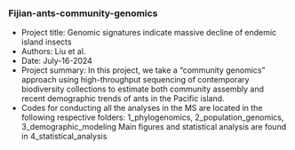 ### Fijian-ants-community-genomics

* Project title: Genomic signatures indicate massive decline of endemic island insects
* Authors: Liu et al.
* Date: July-16-2024
* Project summary: In this project, we take a “community genomics” approach using high-throughput sequencing of contemporary biodiversity collections to estimate both community assembly and recent demographic trends of ants in the Pacific island.
* Codes for conducting all the analyses in the MS are located in the following respective folders: 1_phylogenomics, 2_population_genomics, 3_demographic_modeling
Main figures and statistical analysis are found in 4_statistical_analysis






